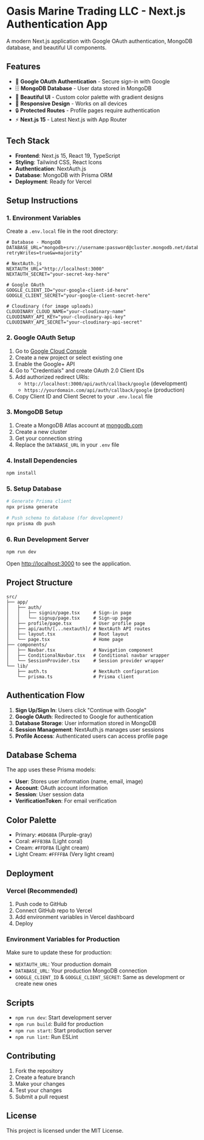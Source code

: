 # Oasis Marine Trading LLC - Next.js Authentication App

A modern Next.js application with Google OAuth authentication, MongoDB database, and beautiful UI components.

## Features

- 🔐 **Google OAuth Authentication** - Secure sign-in with Google
- 🗄️ **MongoDB Database** - User data stored in MongoDB
- 🎨 **Beautiful UI** - Custom color palette with gradient designs
- 📱 **Responsive Design** - Works on all devices
- 🔒 **Protected Routes** - Profile pages require authentication
- ⚡ **Next.js 15** - Latest Next.js with App Router

## Tech Stack

- **Frontend**: Next.js 15, React 19, TypeScript
- **Styling**: Tailwind CSS, React Icons
- **Authentication**: NextAuth.js
- **Database**: MongoDB with Prisma ORM
- **Deployment**: Ready for Vercel

## Setup Instructions

### 1. Environment Variables

Create a `.env.local` file in the root directory:

```env
# Database - MongoDB
DATABASE_URL="mongodb+srv://username:password@cluster.mongodb.net/database_name?retryWrites=true&w=majority"

# NextAuth.js
NEXTAUTH_URL="http://localhost:3000"
NEXTAUTH_SECRET="your-secret-key-here"

# Google OAuth
GOOGLE_CLIENT_ID="your-google-client-id-here"
GOOGLE_CLIENT_SECRET="your-google-client-secret-here"

# Cloudinary (for image uploads)
CLOUDINARY_CLOUD_NAME="your-cloudinary-name"
CLOUDINARY_API_KEY="your-cloudinary-api-key"
CLOUDINARY_API_SECRET="your-cloudinary-api-secret"
```

### 2. Google OAuth Setup

1. Go to [Google Cloud Console](https://console.cloud.google.com/)
2. Create a new project or select existing one
3. Enable the Google+ API
4. Go to "Credentials" and create OAuth 2.0 Client IDs
5. Add authorized redirect URIs:
   - `http://localhost:3000/api/auth/callback/google` (development)
   - `https://yourdomain.com/api/auth/callback/google` (production)
6. Copy Client ID and Client Secret to your `.env.local` file

### 3. MongoDB Setup

1. Create a MongoDB Atlas account at [mongodb.com](https://www.mongodb.com/)
2. Create a new cluster
3. Get your connection string
4. Replace the `DATABASE_URL` in your `.env` file

### 4. Install Dependencies

```bash
npm install
```

### 5. Setup Database

```bash
# Generate Prisma client
npx prisma generate

# Push schema to database (for development)
npx prisma db push
```

### 6. Run Development Server

```bash
npm run dev
```

Open [http://localhost:3000](http://localhost:3000) to see the application.

## Project Structure

```
src/
├── app/
│   ├── auth/
│   │   ├── signin/page.tsx     # Sign-in page
│   │   └── signup/page.tsx     # Sign-up page
│   ├── profile/page.tsx        # User profile page
│   ├── api/auth/[...nextauth]/ # NextAuth API routes
│   ├── layout.tsx              # Root layout
│   └── page.tsx                # Home page
├── components/
│   ├── Navbar.tsx              # Navigation component
│   ├── ConditionalNavbar.tsx   # Conditional navbar wrapper
│   └── SessionProvider.tsx     # Session provider wrapper
└── lib/
    ├── auth.ts                 # NextAuth configuration
    └── prisma.ts               # Prisma client
```

## Authentication Flow

1. **Sign Up/Sign In**: Users click "Continue with Google"
2. **Google OAuth**: Redirected to Google for authentication
3. **Database Storage**: User information stored in MongoDB
4. **Session Management**: NextAuth.js manages user sessions
5. **Profile Access**: Authenticated users can access profile page

## Database Schema

The app uses these Prisma models:

- **User**: Stores user information (name, email, image)
- **Account**: OAuth account information
- **Session**: User session data
- **VerificationToken**: For email verification

## Color Palette

- Primary: `#6D688A` (Purple-gray)
- Coral: `#FFB3BA` (Light coral)
- Cream: `#FFDFBA` (Light cream)
- Light Cream: `#FFFFBA` (Very light cream)

## Deployment

### Vercel (Recommended)

1. Push code to GitHub
2. Connect GitHub repo to Vercel
3. Add environment variables in Vercel dashboard
4. Deploy

### Environment Variables for Production

Make sure to update these for production:

- `NEXTAUTH_URL`: Your production domain
- `DATABASE_URL`: Your production MongoDB connection
- `GOOGLE_CLIENT_ID` & `GOOGLE_CLIENT_SECRET`: Same as development or create new ones

## Scripts

- `npm run dev`: Start development server
- `npm run build`: Build for production
- `npm run start`: Start production server
- `npm run lint`: Run ESLint

## Contributing

1. Fork the repository
2. Create a feature branch
3. Make your changes
4. Test your changes
5. Submit a pull request

## License

This project is licensed under the MIT License.
